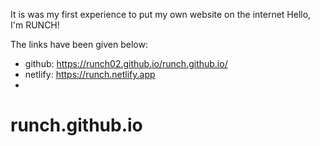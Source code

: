 It is was my first experience to put my own website on the internet 
Hello, I'm RUNCH!

The links have been given below:
* github: https://runch02.github.io/runch.github.io/
* netlify: https://runch.netlify.app
* 
# runch.github.io
